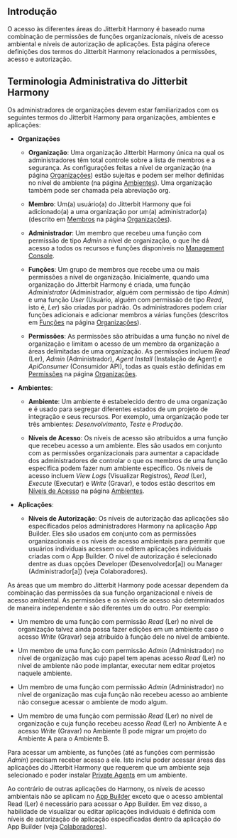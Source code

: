 [//]: # (Permissões e Acesso ao Jitterbit Harmony)
[//]: # (This is a translation of Version 13, published on April 15, 2022.)

## Introdução

O acesso às diferentes áreas do Jitterbit Harmony é baseado numa combinação de permissões de funções organizacionais, níveis de acesso ambiental e níveis de autorização de aplicações. Esta página oferece definições dos termos do Jitterbit Harmony relacionados a permissões, acesso e autorização.


## Terminologia Administrativa do Jitterbit Harmony

Os administradores de organizações devem estar familiarizados com os seguintes termos do Jitterbit Harmony para organizações, ambientes e aplicações:

-   **Organizações**

    -   **Organização**: Uma organização Jitterbit Harmony única na qual
        os administradores têm total controle sobre a lista de membros
        e a segurança. As configurações feitas a nível de organização
        (na página [Organizações](https://success.jitterbit.com/display/DOC/Organizations?showLanguage=pt_BR)) estão sujeitas e podem ser
        melhor definidas no nível de ambiente (na página
        [Ambientes](https://success.jitterbit.com/display/DOC/Environments?showLanguage=pt_BR)). Uma organização também pode ser chamada
        pela abreviação org.

    -   **Membro**: Um(a) usuário(a) do Jitterbit Harmony que foi
        adicionado(a) a uma organização por um(a) administrador(a)
        (descrito em [Membros](https://success.jitterbit.com/display/DOC/Organizations#Organizations-members?showLanguage=pt_BR) na página [Organizações](https://success.jitterbit.com/display/DOC/Organizations?showLanguage=pt_BR)).

    -   **Administrador**: Um membro que recebeu uma função com
        permissão de tipo *Admin* a nível de organização, o que lhe dá
        acesso a todos os recursos e funções disponíveis no
        [Management Console](https://success.jitterbit.com/display/DOC/Management+Console?showLanguage=pt_BR).

    -   **Funções**: Um grupo de membros que recebe uma ou mais permissões a nível de organização. Inicialmente, quando uma organização do Jitterbit Harmony é criada, uma função *Administrator* (Administrador, alguém com permissão de tipo *Admin*) e uma função *User* (Usuário, alguém com permissão de tipo *Read*, isto é, *Ler*) são criadas por padrão. Os administradores podem criar funções adicionais e adicionar membros a várias funções (descritos em [Funções](https://success.jitterbit.com/display/DOC/Organizations#Organizations-roles?showLanguage=pt_BR) na página [Organizações](https://success.jitterbit.com/display/DOC/Organizations?showLanguage=pt_BR)).

    -   **Permissões**: As permissões são atribuídas a uma função no
        nível de organização e limitam o acesso de um membro da
        organização a áreas delimitadas de uma organização. As
        permissões incluem *Read* (Ler), *Admin* (Administrador),
        *Agent Install* (Instalação de Agent) e *ApiConsumer*
        (Consumidor API), todas as quais estão definidas em
        [Permissões](https://success.jitterbit.com/display/DOC/Organizations#Organizations-permissions?showLanguage=pt_BR) na página [Organizações](https://success.jitterbit.com/display/DOC/Organizations?showLanguage=pt_BR).

-   **Ambientes**:

    -   **Ambiente**: Um ambiente é estabelecido dentro de uma
        organização e é usado para segregar diferentes estados de um
        projeto de integração e seus recursos. Por exemplo, uma
        organização pode ter três ambientes: *Desenvolvimento*,
        *Teste* e *Produção*.

    -   **Níveis de Acesso**: Os níveis de acesso são atribuídos a uma função que recebeu acesso a um ambiente. Eles são usados em conjunto com as permissões organizacionais para aumentar a capacidade dos administradores de controlar o que os membros de uma função específica podem fazer num ambiente específico. Os níveis de acesso incluem *View Logs* (Visualizar Registros), *Read* (Ler), *Execute* (Executar) e *Write* (Gravar), e todos estão descritos em [Níveis de Acesso](https://success.jitterbit.com/display/DOC/Environments?showLanguage=pt_BR#Environments-access-levels) na página [Ambientes](https://success.jitterbit.com/display/DOC/Environments?showLanguage=pt_BR).

-   **Aplicações**:

    -   **Níveis de Autorização**: Os níveis de autorização das aplicações são especificados pelos administradores Harmony na aplicação App Builder. Eles são usados em conjunto com as permissões organizacionais e os níveis de acesso ambientais para permitir que usuários individuais acessem ou editem aplicações individuais criadas com o App Builder. O nível de autorização é selecionado dentre as duas opções Developer (Desenvolvedor[a]) ou Manager (Administrador[a]) (veja Colaboradores).


As áreas que um membro do Jitterbit Harmony pode acessar dependem da
combinação das permissões da sua função organizacional e níveis de
acesso ambiental. As permissões e os níveis de acesso são determinados
de maneira independente e são diferentes um do outro. Por exemplo:

-   Um membro de uma função com permissão *Read* (Ler) no nível de organização talvez ainda possa fazer edições em um ambiente caso o acesso *Write* (Gravar) seja atribuído à função dele no nível de ambiente.

-   Um membro de uma função com permissão *Admin* (Administrador) no
    nível de organização mas cujo papel tem apenas acesso *Read* (Ler)
    no nível de ambiente não pode implantar, executar nem editar
    projetos naquele ambiente.

-   Um membro de uma função com permissão *Admin* (Administrador) no
    nível de organização mas cuja função não recebeu acesso ao
    ambiente não consegue acessar o ambiente de modo algum.

-   Um membro de uma função com permissão *Read* (Ler) no nível de organização e cuja função recebeu acesso *Read* (Ler) no Ambiente A e acesso *Write* (Gravar) no Ambiente B pode migrar um projeto do Ambiente A para o Ambiente B.

Para acessar um ambiente, as funções (até as funções com permissão
*Admin*) precisam receber acesso a ele. Isto inclui poder acessar áreas
das aplicações do Jitterbit Harmony que requerem que um ambiente seja
selecionado e poder instalar [Private Agents](https://success.jitterbit.com/display/DOC/Private+Agents?showLanguage=pt_BR) em um ambiente.

Ao contrário de outras aplicações do Harmony, os níveis de acesso ambientais não se aplicam no [App Builder](https://success.jitterbit.com/display/APP/App+Builder?showLanguage=pt_BR) exceto que o acesso ambiental Read (Ler) é necessário para acessar o App Builder. Em vez disso, a habilidade de visualizar ou editar aplicações individuais é definida com níveis de autorização de aplicação especificadas dentro da aplicação do App Builder (veja [Colaboradores](https://success.jitterbit.com/display/APP/Collaborators?showLanguage=pt_BR)).
